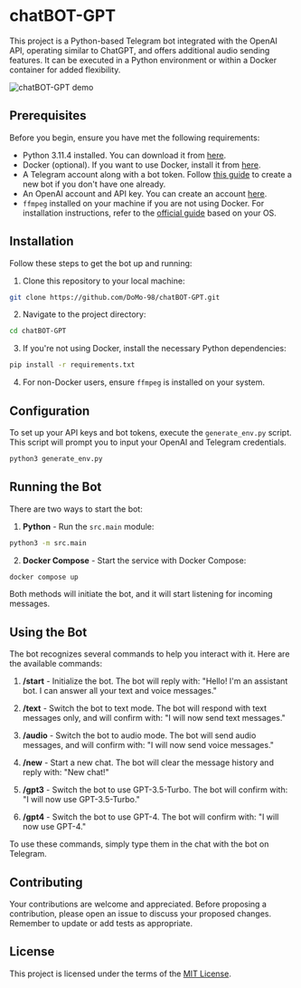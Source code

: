 # chatBOT-GPT

This project is a Python-based Telegram bot integrated with the OpenAI API, operating similar to ChatGPT, and offers additional audio sending features. It can be executed in a Python environment or within a Docker container for added flexibility.

![chatBOT-GPT demo](./docs/chatBOT-GPT.gif)

## Prerequisites

Before you begin, ensure you have met the following requirements:

- Python 3.11.4 installed. You can download it from [here](https://www.python.org/downloads/).
- Docker (optional). If you want to use Docker, install it from [here](https://docs.docker.com/engine/install/).
- A Telegram account along with a bot token. Follow [this guide](https://core.telegram.org/bots#creating-a-new-bot) to create a new bot if you don't have one already.
- An OpenAI account and API key. You can create an account [here](https://www.openai.com/).
- `ffmpeg` installed on your machine if you are not using Docker. For installation instructions, refer to the [official guide](https://ffmpeg.org/download.html) based on your OS.

## Installation

Follow these steps to get the bot up and running:

1. Clone this repository to your local machine:

```bash
git clone https://github.com/DoMo-98/chatBOT-GPT.git
```

2. Navigate to the project directory:

```bash
cd chatBOT-GPT
```

3. If you're not using Docker, install the necessary Python dependencies:

```bash
pip install -r requirements.txt
```

4. For non-Docker users, ensure `ffmpeg` is installed on your system.

## Configuration

To set up your API keys and bot tokens, execute the `generate_env.py` script. This script will prompt you to input your OpenAI and Telegram credentials.

```bash
python3 generate_env.py
```

## Running the Bot

There are two ways to start the bot:

1. **Python** - Run the `src.main` module:

```bash
python3 -m src.main
```

2. **Docker Compose** - Start the service with Docker Compose:

```bash
docker compose up
```

Both methods will initiate the bot, and it will start listening for incoming messages.


## Using the Bot

The bot recognizes several commands to help you interact with it. Here are the available commands:

1. **/start** - Initialize the bot. The bot will reply with: "Hello! I'm an assistant bot. I can answer all your text and voice messages."

2. **/text** - Switch the bot to text mode. The bot will respond with text messages only, and will confirm with: "I will now send text messages."

3. **/audio** - Switch the bot to audio mode. The bot will send audio messages, and will confirm with: "I will now send voice messages."

4. **/new** - Start a new chat. The bot will clear the message history and reply with: "New chat!"

5. **/gpt3** - Switch the bot to use GPT-3.5-Turbo. The bot will confirm with: "I will now use GPT-3.5-Turbo."

6. **/gpt4** - Switch the bot to use GPT-4. The bot will confirm with: "I will now use GPT-4."

To use these commands, simply type them in the chat with the bot on Telegram.

## Contributing

Your contributions are welcome and appreciated. Before proposing a contribution, please open an issue to discuss your proposed changes. Remember to update or add tests as appropriate.

## License

This project is licensed under the terms of the [MIT License](LICENSE).
